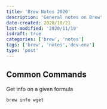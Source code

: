 ```yaml
---
title: 'Brew Notes 2020'
description: 'General notes on Brew'
date-created: 2020/10/21
last-modified: '2020/11/19'
isdraft: true
categories: ['brew', 'notes']
tags: ['brew', 'notes','dev-env']
type: 'post'
---
```


## Common Commands

Get info on a given formula

```shell
brew info wget
```

